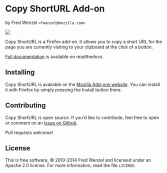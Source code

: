 # Copy ShortURL Add-on
by Fred Wenzel ``<fwenzel@mozilla.com>``

![](https://raw.githubusercontent.com/fwenzel/copy-shorturl/master/copy-shorturl.png)

Copy ShortURL is a Firefox add-on. It allows you to copy a short URL for the
page you are currently visiting to your clipboard at the click of a button.

[Full documentation](http://copy-shorturl.rtfd.org) is available on
readthedocs.

## Installing
Copy ShortURL is available on the [Mozilla Add-ons website](https://addons.mozilla.org/firefox/addon/copy-shorturl/). You can install it with Firefox by simply pressing the Install button there.

## Contributing
Copy ShortURL is open source. If you'd like to contribute, feel free to open or comment on an [Issue on Github](https://github.com/fwenzel/copy-shorturl/issues).

Pull requests welcome!

## License
This is free software, &copy; 2010-2014 Fred Wenzel and licensed under an Apache 2.0 license. For more information, read the file ``LICENSE``.

